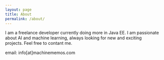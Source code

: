 ```yaml
---
layout: page
title: About
permalink: /about/
---
```


I am a freelance developer currently doing more in Java EE. I am passionate about AI and machine learning, always looking for new and exciting projects. Feel free to contant me.

email: info[at]machinememos.com
